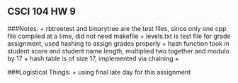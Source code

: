 ## CSCI 104 HW 9

###Notes:
	+ rbtreetest and binarytree are the test files, since only one cpp file compiled at a time, did not need makefile
    + levels.txt is test file for grade assignment, used hashing to assign grades properly
    + hash function took in student score and student name length, multiplied two together and modulo by 17
    + hash table is of size 17, implemented via chaining
    + 

###Logistical Things:
    + using final late day for this assignment

